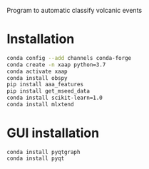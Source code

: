 Program to automatic classify volcanic events

# Installation

``` bash
conda config --add channels conda-forge
conda create -n xaap python=3.7
conda activate xaap
conda install obspy
pip install aaa_features
pip install get_mseed_data
conda install scikit-learn=1.0
conda install mlxtend
```

# GUI installation 

```
conda install pyqtgraph
conda install pyqt
```
